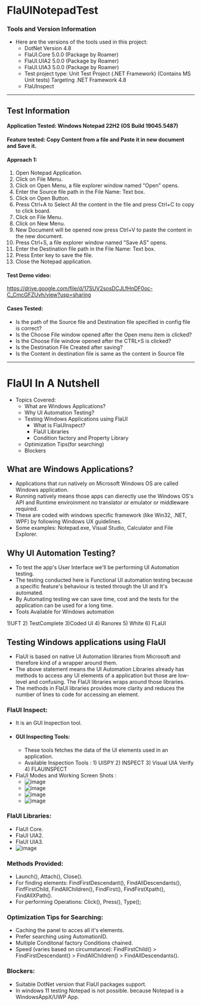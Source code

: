 # FlaUINotepadTest

### Tools and Version Information

* Here are the versions of the tools used in this project:
    * DotNet Version 4.8
    * FlaUI.Core 5.0.0 (Package by Roamer)
    * FlaUI.UIA2 5.0.0 (Package by Roamer)
    * FlaUI.UIA3 5.0.0 (Package by Roamer)
    * Test project type: Unit Test Project (.NET Framework) (Contains MS Unit tests) Targeting .NET Framework 4.8
    * FlaUInspect 
 -----------
## Test Information

#### Application Tested: Windows Notepad 22H2 (OS Build 19045.5487)

#### Feature tested:  Copy Content from a file and Paste it in new document and Save it.

#### Approach 1:
1) Open Notepad Application.
2) Click on File Menu.
3) Click on Open Menu, a file explorer window named "Open" opens.
4) Enter the Source file path in the File Name: Text box.
5) Click on Open Button.
6) Press Ctrl+A to Select All the content in the file and press Ctrl+C to copy to click board.
7) Click on File Menu.
8) Click on New Menu.
9) New Document will be opened now press Ctrl+V to paste the content in the new document.
10) Press Ctrl+S, a file explorer window named "Save AS" opens.
11) Enter the Destination file path in the File Name: Text box.
12) Press Enter key to save the file.
13) Close the Notepad application.

#### Test Demo video:
https://drive.google.com/file/d/17SUV2sosDCJLfHnDF0oc-C_CmcGFZUvh/view?usp=sharing

#### Cases Tested:
* Is the path of the Source file and Destination file specified in config file is correct?
* Is the Choose File window opened after the Open menu item is clicked?
* Is the Choose File window opened after the CTRL+S is clicked?
* Is the Destination File Created after saving?
* Is the Content in destination file is same as the content in Source file

---------

# FlaUI In A Nutshell

* Topics Covered:
    * What are Windows Applications?
    * Why UI Automation Testing?
    * Testing Windows Applications using FlaUI
       * What is FlaUInspect?
       * FlaUI Libraries
       * Condition factory and Property Library
    * Optimization Tips(for searching)
    * Blockers
 
## What are Windows Applications?
 * Applications that run natively on Microsoft Windows OS are called Windows application.
 * Running natively means those apps can dierectly use the Windows OS's API and Runtime enviroinment no translator or emulator or middleware required.
 * These are coded with windows specific framework (like Win32, .NET, WPF) by following Windows UX guidelines.
 * Some examples: Notepad.exe, Visual Studio, Calculator and File Explorer.

## Why UI Automation Testing?
* To test the app's User Interface we'll be performing UI Automation testing.
* The testing conducted here is Functional UI automation testing because a specific feature's behaviour is tested through the UI and It's automated.
* By Automating testing we can save time, cost and the tests for the application can be used for a long time.
* Tools Available for Windows automation
  
1)UFT 2) TestComplete 3)Coded UI 4) Ranorex 5) White 6) FLaUI

## Testing Windows applications using FlaUI
* FlaUI is based on native UI Automation libraries from Microsoft and therefore kind of a wrapper around them.
* The above statement means the UI Automation Libraries already has methods to access any UI elements of a application but those are low-level and confusing. The FlaUI libraries wraps around those libraries.
* The methods in FlaUI libraries provides more clarity and reduces the number of lines to code for accessing an element.
### FlaUI Inspect:
* It is an GUI Inspection tool.
* #### GUI Inspecting Tools:
  * These tools fetches the data of the UI elements used in an application.
  * Available Inspection Tools : 1) UISPY 2) INSPECT 3) Visual UIA Verify 4) FLAUINSPECT
* FlaUI Modes and Working Screen Shots :
    * ![image](https://github.com/user-attachments/assets/6693d8c9-6d46-4a1b-aa75-fbcac1011a4c)
    * ![image](https://github.com/user-attachments/assets/47242bca-2ea8-4fec-9622-1e059ef55a16)
    * ![image](https://github.com/user-attachments/assets/01480d43-99fb-4c32-b703-6f7667db2dd1)
    * ![image](https://github.com/user-attachments/assets/41279072-7872-42c6-a677-09bde186f565)
  
### FlaUI Libraries: 
   * FlaUI Core.
   * FlaUI UIA2.
   * FlaUI UIA3.
   * ![image](https://github.com/user-attachments/assets/178059a5-b1b1-4a8b-b001-0d54853d4f09)


### Methods Provided:
* Launch(), Attach(), Close().
* For finding elements: FindFirstDescendant(), FindAllDescendants(), FinfFirstChild, FindAllChildren(), FindFirst(), FindFirstXpath(), FindAllXPath().
* For performing Operations: Click(), Press(), Type(); 

### Optimization Tips for Searching:
* Caching the panel to acces all it's elements.
* Prefer searching using AutomationID.
* Multiple Conditonal factory Conditions chained.
* Speed (varies based on circumstance): FindFirstChild() > FindFirstDescendant() > FindAllChildren() > FindAllDescendants().

### Blockers:
* Suitable DotNet version that FlaUI packages support.
* In windows 11 testing Notepad is not possible. because Notepad is a WindowsAppX/UWP App. 
